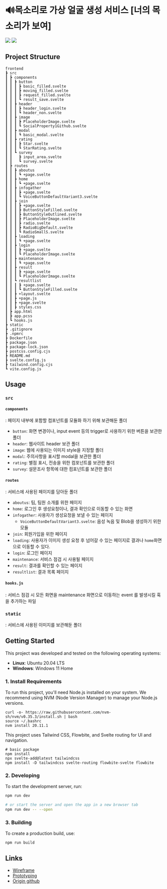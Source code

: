 # 🔊목소리로 가상 얼굴 생성 서비스 [너의 목소리가 보여]

  <img  src="https://img.shields.io/badge/figma-_F24E1E?style=for-the-badge&logo=figma&logoColor=white">
  <img src="https://img.shields.io/badge/svelte-FF3E00?style=for-the-badge&logo=svelte&logoColor=white">


## Project Structure

```
frontend
┣ src
┃ ┣ components
┃ ┃ ┣ button
┃ ┃ ┃ ┣ basic_filled.svelte
┃ ┃ ┃ ┣ moving_filled.svelte
┃ ┃ ┃ ┣ request_filled.svelte
┃ ┃ ┃ ┗ result_save.svelte
┃ ┃ ┣ header
┃ ┃ ┃ ┣ header_login.svelte
┃ ┃ ┃ ┗ header_non.svelte
┃ ┃ ┣ image
┃ ┃ ┃ ┣ PlaceholderImage.svelte
┃ ┃ ┃ ┗ SocialProperty1Github.svelte
┃ ┃ ┣ modal
┃ ┃ ┃ ┗ basic_modal.svelte
┃ ┃ ┣ rating
┃ ┃ ┃ ┣ Star.svelte
┃ ┃ ┃ ┗ StarRating.svelte
┃ ┃ ┗ survey
┃ ┃   ┣ input_area.svelte
┃ ┃   ┗ survey.svelte
┃ ┣ routes
┃ ┃ ┣ aboutus
┃ ┃ ┃ ┗ +page.svelte
┃ ┃ ┣ home
┃ ┃ ┃ ┗ +page.svelte
┃ ┃ ┣ infogather
┃ ┃ ┃ ┣ +page.svelte
┃ ┃ ┃ ┗ VoiceButtonDefaultVariant3.svelte
┃ ┃ ┣ join
┃ ┃ ┃ ┣ +page.svelte
┃ ┃ ┃ ┣ ButtonStyleFilled.svelte
┃ ┃ ┃ ┣ ButtonStyleOutlined.svelte
┃ ┃ ┃ ┣ PlaceholderImage.svelte
┃ ┃ ┃ ┣ radio.svelte
┃ ┃ ┃ ┣ RadioBigDefault.svelte
┃ ┃ ┃ ┗ RadioSmallS.svelte
┃ ┃ ┣ loading
┃ ┃ ┃ ┗ +page.svelte
┃ ┃ ┣ login
┃ ┃ ┃ ┣ +page.svelte
┃ ┃ ┃ ┗ PlaceholderImage.svelte
┃ ┃ ┣ maintenance
┃ ┃ ┃ ┗ +page.svelte
┃ ┃ ┣ result
┃ ┃ ┃ ┣ +page.svelte
┃ ┃ ┃ ┗ PlaceholderImage.svelte
┃ ┃ ┗ resultlist
┃ ┃ ┃ ┣ +page.svelte
┃ ┃ ┃ ┗ ButtonStyleFilled.svelte
┃ ┃ ┣ +layout.svelte
┃ ┃ ┣ +page.js
┃ ┃ ┣ +page.svelte
┃ ┃ ┣ styles.css
┃ ┣ app.html
┃ ┣ app.pcss
┃ ┗ hooks.js
┣ static
┣ .gitignore
┣ .npmrc
┣ Dockerfile
┣ package.json
┣ package-lock.json
┣ postcss.config.cjs
┣ README.md
┣ svelte.config.js
┣ tailwind.config.cjs
┗ vite.config.js
```
## Usage

  
### `src` 
#### `components`
: 페이지 내부에 포함할 컴포넌트를 모듈화 하기 위해 보관해둔 폴더
 - `button`: 화면 변경이나,  input event 등의 trigger로 사용하기 위한 버튼을 보관한 폴더
 - `header`: 웹사이트 header 보관 폴더
 - `image`: 웹에 사용되는 이미지 style을 지정할 폴더
 - `modal`: 주의사항을 표시할 modal을 보관한 폴더
 - `rating`: 별점 표시, 전송을 위한 컴포넌트를 보관한 폴더
 - `survey`: 설문조사 항목에 대한 컴포넌트를 보관한 폴더

#### `routes` 
: 서비스에 사용된 페이지를 담아둔 폴더

 - `aboutus`: 팀, 팀원 소개를 위한 페이지
 - `home`: 로그인 후 생성요청이나, 결과 확인으로 이동할 수 있는 화면
 - `infogather`: 사용자가 생성요청을 보낼 수 있는 페이지
   - `VoiceButtonDefaultVariant3.svelte`: 음성 녹음 및 Blob을 생성하기 위한 모듈
 - `join`: 회원가입을 위한 페이지
 - `loading`: 사용자가 이미지 생성 요청 후 넘어갈 수 있는 페이지로 결과나 `home`화면으로 이동할 수 있다.
 - `login`: 로그인 페이지
 - `maintenance`: 서비스 점검 시 사용될 페이지
 - `result`: 결과를 확인할 수 있는 페이지
 - `resultlist`: 결과 목록 페이지
 
#### `hooks.js`
: 서비스 점검 시 모든 화면을 maintenance 화면으로 이동하는 event 를 발생시킬 훅을 추가하는 파일
### `static`
: 서비스에 사용된 이미지를 보관해둔 폴더


## Getting Started
This project was developed and tested on the following operating systems:
- **Linux**: Ubuntu 20.04 LTS
- **Windows**: Windows 11 Home

### 1. Install Requirements

To run this project, you'll need Node.js installed on your system. We recommend using NVM (Node Version Manager) to manage your Node.js versions.
```
curl -o- https://raw.githubusercontent.com/nvm-sh/nvm/v0.35.3/install.sh | bash
source ~/.bashrc
nvm install 20.11.1
```

This project uses Tailwind CSS, Flowbite, and Svelte routing for UI and navigation.
```
# basic package
npm install
npx svelte-add@latest tailwindcss
npm install -D tailwindcss svelte-routing flowbite-svelte flowbite
```
### 2. Developing

To start the development server, run:

```bash
npm run dev

# or start the server and open the app in a new browser tab
npm run dev -- --open
```

### 3. Building

To create a production build, use:

```
npm run build
```
  
## Links
- [Wireframe](https://www.figma.com/file/MBWE1CthewJVCl0KH8xEcM/%5BV1%5D-%ED%99%94%EB%A9%B4-%EA%B5%AC%EC%84%B1?type=whiteboard&node-id=0:1&t=jPWmEIfP3RobQG6G-1)
- [Prototyping](https://www.figma.com/file/fN6DWRmoszsytULLaZ4cni/Voice2Face-V1?type=design&node-id=1603:2&mode=design&t=jPWmEIfP3RobQG6G-1)
- [Origin github](https://github.com/Make-Zenerator/voice2face-frontend.git)

